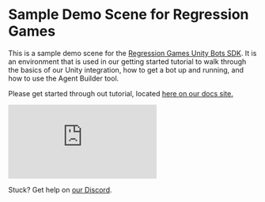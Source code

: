 # Sample Demo Scene for Regression Games

This is a sample demo scene for the [Regression Games Unity Bots SDK](https://docs.regression.gg/). It is an environment
that is used in our getting started tutorial to walk through the basics of our Unity integration, how to get a bot up
and running, and how to use the Agent Builder tool.

Please get started through out tutorial, located [here on our docs site.](https://docs.regression.gg/studios/unity/tutorials/first_tutorial)

<div style={{position: "relative", paddingBottom: "50.40485829959515%", height: 0}}><iframe src="https://www.loom.com/embed/c4a31389df6742ba9320bf7dc0e91739?sid=336eaf3b-208c-4ea3-a0b3-c6ad3d2d2cee" frameborder="0" webkitallowfullscreen mozallowfullscreen allowfullscreen style={{position: "absolute", top: 0, left: 0, width: "100%", height: "100%"}}></iframe></div>

Stuck? Get help on [our Discord](https://discord.com/invite/925SYVse2H).